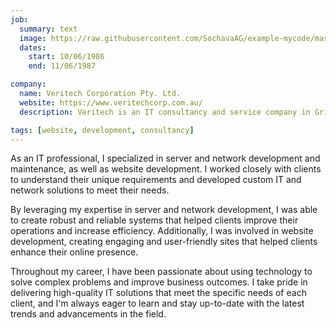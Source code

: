 ```yaml
---
job:
  summary: text
  image: https://raw.githubusercontent.com/SochavaAG/example-mycode/master/pens/timeline/images/img-13.png
  dates:
    start: 10/06/1986
    end: 11/06/1987

company:
  name: Veritech Corporation Pty. Ltd.
  website: https://www.veritechcorp.com.au/
  description: Veritech is an IT consultancy and service company in Griffith, NSW.

tags: [website, development, consultancy]
---
```


As an IT professional, I specialized in server and network development and maintenance, as well as website development. I worked closely with clients to understand their unique requirements and developed custom IT and network solutions to meet their needs.

By leveraging my expertise in server and network development, I was able to create robust and reliable systems that helped clients improve their operations and increase efficiency. Additionally, I was involved in website development, creating engaging and user-friendly sites that helped clients enhance their online presence.

Throughout my career, I have been passionate about using technology to solve complex problems and improve business outcomes. I take pride in delivering high-quality IT solutions that meet the specific needs of each client, and I'm always eager to learn and stay up-to-date with the latest trends and advancements in the field.
